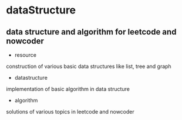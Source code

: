 # dataStructure
## data structure and algorithm for leetcode and nowcoder

- resource

construction of various basic data structures like list, tree and graph

- datastructure

implementation of basic algorithm in data structure 

- algorithm

solutions of various topics in leetcode and nowcoder
